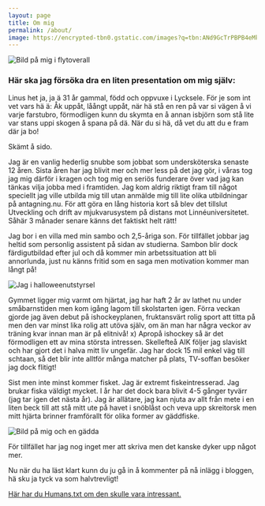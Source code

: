 ```yaml
---
layout: page
title: Om mig
permalink: /about/
image: https://encrypted-tbn0.gstatic.com/images?q=tbn:ANd9GcTrPBPB4eMkT7ie1iD20a-X2xsGJMp-OpkKPc3Q87OJ0qltvS15QQ
---
```


![Bild på mig i flytoverall](../images/flyt.jpg)

### Här ska jag försöka dra en liten presentation om mig själv:

Linus het ja, ja ä 31 år gammal, född och oppvuxe i Lycksele. För je som int vet vars hä ä: Åk uppåt, låångt uppåt, när hä stå en ren på var si vägen å vi varje farstubro, förmodligen kunn du skymta en å annan isbjörn som stå lite var stans uppi skogen å spana på dä. När du si hä, då vet du att du e fram där ja bo!

Skämt å sido. 

Jag är en vanlig hederlig snubbe som jobbat som undersköterska senaste 12 åren. Sista åren har jag blivit mer och mer less på det jag gör, i våras tog jag mig därför i kragen och tog mig en seriös funderare över vad jag kan tänkas vilja jobba med i framtiden. Jag kom aldrig riktigt fram till något speciellt jag ville utbilda mig till utan anmälde mig till lite olika utbildningar på antagning.nu. För att göra en lång historia kort så blev det tillslut Utveckling och drift av mjukvarusystem på distans mot Linnéuniversitetet.   
Såhär 3 månader senare känns det faktiskt helt rätt!

Jag bor i en villa med min sambo och 2,5-åriga son. För tillfället jobbar jag heltid som personlig assistent på sidan av studierna. Sambon blir dock färdigutbildad efter jul och då kommer min arbetssituation att bli annorlunda, just nu känns fritid som en saga men motivation kommer man långt på!

![Jag i halloweenutstyrsel](../images/mask.jpg)

Gymmet ligger mig varmt om hjärtat, jag har haft 2 år av lathet nu under småbarnstiden men kom igång lagom till skolstarten igen. 
Förra veckan gjorde jag även debut på ishockeyplanen, fruktansvärt rolig sport att titta på men den var minst lika rolig att utöva själv, om än man har några veckor av träning kvar innan man är på elitnivå! x) 
Apropå ishockey så är det förmodligen ett av mina största intressen. Skellefteå AIK följer jag slaviskt och har gjort det i halva mitt liv ungefär. Jag har dock 15 mil enkel väg till schtaan, så det blir inte alltför många matcher på plats, TV-soffan besöker jag dock flitigt!

Sist men inte minst kommer fisket. Jag är extremt fiskeintresserad. Jag brukar fiska väldigt mycket. I år har det dock bara blivit 4-5 gånger tyvärr (jag tar igen det nästa år). Jag är allätare, jag kan njuta av allt från mete i en liten beck till att stå mitt ute på havet i snöblåst och veva upp skreitorsk men mitt hjärta brinner framförallt för olika former av gäddfiske. 

![Bild på mig och en gädda](../images/jag.jpg)

För tillfället har jag nog inget mer att skriva men det kanske dyker upp något mer.

Nu när du ha läst klart kunn du ju gå in å kommenter på nå inlägg i bloggen, hä sku ja tyck va som halvtrevligt!

[Här har du Humans.txt om den skulle vara intressant.](../humans.txt")
